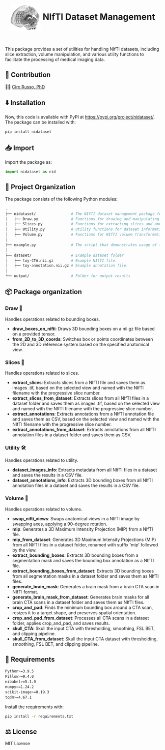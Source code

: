 <center><h1><img align="center" src="./images/logo.png" width=100px> NIfTI Dataset Management</h1></center>

<br>

This package provides a set of utilities for handling NIfTI datasets, including slice extraction, volume manipulation, and various utility functions to facilitate the processing of medical imaging data.

## 🤝 Contribution
👨‍💻 [Ciro Russo, PhD](https://www.linkedin.com/in/ciro-russo-b14056100/)

## ⬇️ Installation
Now, this code is available with PyPI at https://pypi.org/project/nidataset/. The package can be installed with:

```bash
pip install nidataset
```

## 📥 Import
Import the package as:

```python
import nidataset as nid
```

## 📂 Project Organization

The package consists of the following Python modules:
```bash
.
├── nidataset/                # The NIfTI dataset management package folder
│   ├── Draw.py               # Functions for drawing and manipulating bounding boxes on NIfTI images.
│   ├── Slices.py             # Functions for extracting slices and annotations from NIfTI files.
│   ├── Utility.py            # Utility functions for dataset information statistics.
│   ├── Volume.py             # Functions for NIfTI volume transformations and modifications.
│
├── example.py                # The script that demonstrates usage of the package.
│
├── dataset/                  # Example dataset folder
│   ├── toy-CTA.nii.gz        # Example NIfTI file.
│   ├── toy-annotation.nii.gz # Example annotation file.
│
└── output/                   # Folder for output results
```

## 📦 Package organization

### Draw 🧊 
Handles operations related to bounding boxes.

- **draw_boxes_on_nifti**: Draws 3D bounding boxes on a nii.gz file based on a provided tensor.
- **from_2D_to_3D_coords**: Switches box or points coordinates between the 2D and 3D reference system based on the specified anatomical view.

### Slices 🩻
Handles operations related to slices.

- **extract_slices**: Extracts slices from a NIfTI file and saves them as images .tif, based on the selected view and named with the NIfTI filename with the progressive slice number.
- **extract_slices_from_dataset**: Extracts slices from all NIfTI files in a dataset folder and saves them as images .tif, based on the selected view and named with the NIfTI filename with the progressive slice number.
- **extract_annotations**: Extracts annotations from a NIfTI annotation file and saves them as CSV, based on the selected view and named with the NIfTI filename with the progressive slice number.
- **extract_annotations_from_dataset**: Extracts annotations from all NIfTI annotation files in a dataset folder and saves them as CSV.

### Utility 🛠️
Handles operations related to utility.

- **dataset_images_info**: Extracts metadata from all NIfTI files in a dataset and saves the results in a CSV file.
- **dataset_annotations_info**: Extracts 3D bounding boxes from all NIfTI annotation files in a dataset and saves the results in a CSV file.

### Volume 🧠
Handles operations related to volume.

- **swap_nifti_views**: Swaps anatomical views in a NIfTI image by swapping axes, applying a 90-degree rotation.
- **mip**: Generates a 3D Maximum Intensity Projection (MIP) from a NIfTI file.
- **mip_from_dataset**: Generates 3D Maximum Intensity Projections (MIP) from all NIfTI files in a dataset folder, renamed with suffix 'mip' followed by the view.
- **extract_bounding_boxes**: Extracts 3D bounding boxes from a segmentation mask and saves the bounding box annotation as a NIfTI file.
- **extract_bounding_boxes_from_dataset**: Extracts 3D bounding boxes from all segmentation masks in a dataset folder and saves them as NIfTI files.
- **generate_brain_mask**: Generates a brain mask from a brain CTA scan in NIfTI format.
- **generate_brain_mask_from_dataset**: Generates brain masks for all brain CTA scans in a dataset folder and saves them as NIfTI files.
- **crop_and_pad**: Finds the minimum bounding box around a CTA scan, resizes it to a target shape, and preserves spatial orientation.
- **crop_and_pad_from_dataset**: Processes all CTA scans in a dataset folder, applies crop_and_pad, and saves results.
- **skull_CTA**: Skull the input CTA with thresholding, smoothing, FSL BET, and clipping pipeline.
- **skull_CTA_from_dataset**: Skull the input CTA dataset with thresholding, smoothing, FSL BET, and clipping pipeline.

## 🚨 Requirements

```bash
Python>=3.9.5
Pillow>=9.4.0
nibabel>=5.1.0
numpy>=1.24.2
scikit-image>=0.19.3
tqdm>=4.67.1
```

Install the requirements with:
```bash
pip install -r requirements.txt
```

## ⚖️ License

MIT License

